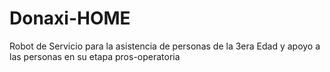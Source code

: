 # Donaxi-HOME
Robot de Servicio para la asistencia de personas de la 3era Edad y apoyo a las personas en su etapa pros-operatoria
